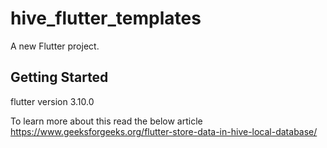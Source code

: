 # hive_flutter_templates

A new Flutter project.

## Getting Started

flutter version 3.10.0

To learn more about this read the below article
https://www.geeksforgeeks.org/flutter-store-data-in-hive-local-database/